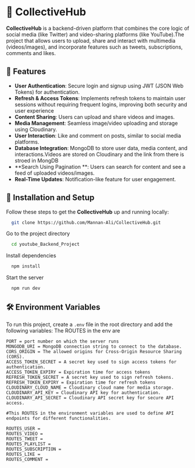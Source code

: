 # 🏢 CollectiveHub

**CollectiveHub** is a backend-driven platform that combines the core logic of social media (like Twitter) and video-sharing platforms (like YouTube).The project that allows users to upload, share and interact with multimedia (videos/images), and incorporate
features such as tweets, subscriptions, comments and likes.

## 📜 Features

- **User Authentication**: Secure login and signup using JWT (JSON Web Tokens) for authentication.
- **Refresh & Access Tokens**: Implements refresh tokens to maintain user sessions without requiring frequent logins, improving both security and user experience
- **Content Sharing**: Users can upload and share videos and images.
- **Media Management**: Seamless image/video uploading and storage using Cloudinary.
- **User Interaction**: Like and comment on posts, similar to social media platforms.
- **Database Integration**: MongoDB to store user data, media content, and interactions.Videos are stored on Cloudinary and the link from there is stroed in MongDB
- **Search Using Pagination **: Users can search for content and see a feed of uploaded videos/images.
- **Real-Time Updates**: Notification-like feature for user engagement.



## 🚀 Installation and Setup

Follow these steps to get the **CollectiveHub** up and running locally:

```bash
  git clone https://github.com/Mannan-Ali/CollectiveHub.git
```

Go to the project directory

```bash
  cd youtube_Backend_Project
```

Install dependencies

```bash
  npm install
```

Start the server

```bash
  npm run dev
```

## 🛠️ Environment Variables  

To run this project, create a `.env` file in the root directory and add the following variables:
The ROUTES in the env are   

```env
PORT = port number on which the server runs
MONGODB_URI = MongoDB connection string to connect to the database.
CORS_ORIGIN = The allowed origins for Cross-Origin Resource Sharing (CORS).
ACCESS_TOKEN_SECRET = A secret key used to sign access tokens for authentication. 
ACCESS_TOKEN_EXPIRY = Expiration time for access tokens
REFRESH_TOKEN_SECRET = A secret key used to sign refresh tokens.
REFRESH_TOKEN_EXPIRY = Expiration time for refresh tokens
CLOUDINARY_CLOUD_NAME = Cloudinary cloud name for media storage.
CLOUDINARY_API_KEY = Cloudinary API key for authentication.
CLOUDINARY_API_SECRET = Cloudinary API secret key for secure API access.

#This ROUTES in the environment variables are used to define API endpoints for different functionalities.

ROUTES_USER = 
ROUTES_VIDEO = 
ROUTES_TWEET = 
ROUTES_PLAYLIST = 
ROUTES_SUBSCRIPTION = 
ROUTES_LIKE = 
ROUTES_COMMENT = 
```